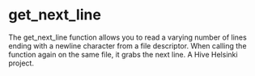 # get_next_line
The get_next_line function allows you to read a varying number of lines ending with a newline character from a file descriptor. When calling the function again on the same file, it grabs the next line. A Hive Helsinki project.
